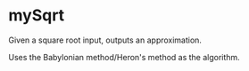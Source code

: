 # mySqrt

Given a square root input, outputs an approximation.

Uses the Babylonian method/Heron's method as the algorithm.
